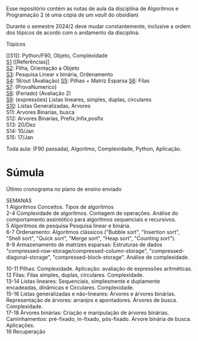 Esse repositório contém as notas de aula da disciplina de Algoritmos e Programação 2 (é uma cópia de um *vault* do obsidian)  

Durante o semestre 2024/2 deve mudar constantemente, inclusive a ordem dos tópicos de acordo com o andamento da disciplina.

Tópicos

[[S1]]: Python/F90, Objeto, Complexidade  
[S1](S1.md)
	[[Referências]]  
[S2](S2.md): Pilha, Orientação a Objeto  
[S3](S3.md): Pesquisa Linear x binária, Ordenamento  
[S4](S4.md): 18/out (Avaliação)
[S5](S5.md): Pilhas + Matriz Esparsa
[S6](S6.md): Filas  
[S7](S7.md): (ProvaNumerico)  
[S8](S8.md): (Feriado) (Avaliação 2)  
[S9](S9.md):  (expressões)   Listas lineares, simples, duplas, circulares    
[S10](S10.md): Listas Generalizadas, Arvores  
S11: Arvores Binarias, busca  
S12: Arvores Binarias, Prefix,Infix,posfix  
S13: 20/Dez  
S14: 10/Jan  
S15: 17/Jan  

Toda aula: (F90 passada), Algoritmo, Complexidade, Python, Aplicação.


# Súmula

Último cronograma no plano de ensino enviado

SEMANAS  
1   Algoritmos Conceitos. Tipos de algoritmos  
2-4 Complexidade de algoritmos. Contagem de operações. Análise do comportamento assintótico para algoritmos sequenciais e recursivos.  
5   Algoritmos de pesquisa Pesquisa linear e binária.  
6-7 Ordenamento: Algoritmos clássicos ("Bubble sort", "Insertion sort", "Shell sort", "Quick sort", "Merge sort", "Heap sort", "Counting sort").  
8-9 Armazenamento de matrizes esparsas:  Estruturas de dados "compressed-row-storage/compressed-column-storage", "compressed-diagonal-storage", "compressed-block-storage". Análise de complexidade.

10-11 Pilhas:  Complexidade. Aplicação: avaliação de expressões aritméticas.  
12    Filas:   Filas simples, duplas, circulares. Complexidade.  
13-14 Listas lineares:  Sequenciais, simplesmente e duplamente encadeadas, dinâmicas e Circulares. Complexidade.  
15-16 Listas generalizadas e não-lineares:  Árvores e árvores binárias. Representação de árvores: arranjos e apontadores. Árvores de busca. Complexidade.  
17-18 Árvores binárias: Criação e manipulação de árvores binárias. Caminhamentos: pré-fixado, in-fixado, pós-fixado. Árvore binária de busca. Aplicações.  
19 Recuperação
